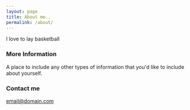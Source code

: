 ```yaml
---
layout: page
title: About me..
permalink: /about/
---
```


I love to lay basketball

### More Information

A place to include any other types of information that you'd like to include about yourself.

### Contact me

[email@domain.com](mailto:email@domain.com)